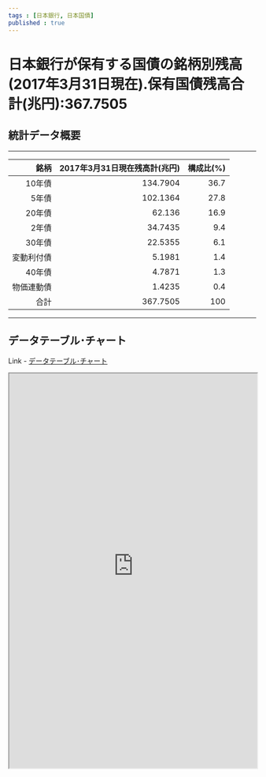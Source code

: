 ```yaml
--- 
tags : [日本銀行, 日本国債] 
published : true
---
```

# 日本銀行が保有する国債の銘柄別残高(2017年3月31日現在).保有国債残高合計(兆円):367.7505
## 統計データ概要

***




|       銘柄| 2017年3月31日現在残高計(兆円)| 構成比(%)|
|----------:|-----------------------------:|---------:|
|     10年債|                      134.7904|      36.7|
|      5年債|                      102.1364|      27.8|
|     20年債|                        62.136|      16.9|
|      2年債|                       34.7435|       9.4|
|     30年債|                       22.5355|       6.1|
| 変動利付債|                        5.1981|       1.4|
|     40年債|                        4.7871|       1.3|
| 物価連動債|                        1.4235|       0.4|
|       合計|                      367.7505|       100|






***
	
## データテーブル･チャート
Link - [データテーブル･チャート](http://knowledgevault.saecanet.com/charts/am-consulting.co.jp-JGBheldByBOJ.html)
<iframe src="http://knowledgevault.saecanet.com/charts/am-consulting.co.jp-JGBheldByBOJ.html" width="100%" height="800px"></iframe>